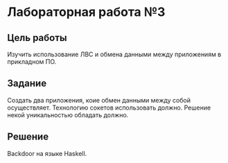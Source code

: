 # Лабораторная работа №3

## Цель работы
Изучить использование ЛВС и обмена данными между приложениям в прикладном ПО.

## Задание
Создать два приложения, коие обмен данными между собой осуществляет. Технологию сокетов использовать должно. 
Решение некой уникальностью обладать должно.

## Решение
Backdoor на языке Haskell.
